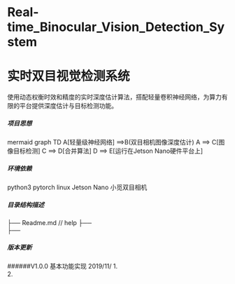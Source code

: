 # Real-time_Binocular_Vision_Detection_System 
# 实时双目视觉检测系统

使用动态权衡时效和精度的实时深度估计算法，搭配轻量卷积神经网络，为算力有限的平台提供深度估计与目标检测功能。

##### 项目思想
 
mermaid
graph TD
  A[轻量级神经网络] ==>B(双目相机图像深度估计)
  A ==> C[图像目标检测]
  C ==> D[合并算法]
  D ==> E[运行在Jetson Nano硬件平台上]
  

##### 环境依赖
python3
pytorch
linux
Jetson Nano
小觅双目相机


##### 目录结构描述
├── Readme.md                   // help
├──                         
├── 



##### 版本更新
######V1.0.0 基本功能实现
2019/11/
1.     
2.
